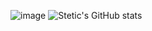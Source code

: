 ![image](https://user-images.githubusercontent.com/91694520/200121379-9fd897ee-2471-4f97-ab08-9c3ab014e534.png) ![Stetic's GitHub stats](https://github-readme-stats.vercel.app/api?username=Stetics&show_icons=true&theme=radical)


